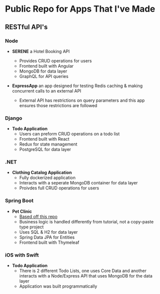# Public Repo for Apps That I've Made

## RESTful API's

### Node

- **SERENE** a Hotel Booking API

  - Provides CRUD operations for users
  - Frontend built with Angular
  - MongoDB for data layer
  - GraphQL for API queries

- **ExpressApp** an app designed for testing Redis caching & making concurrent calls to an external API

  - External API has restrictions on query parameters and this app ensures those restrictions are followed

### Django

- **Todo Application**
  - Users can preform CRUD operations on a todo list
  - Frontend built with React
  - Redux for state management
  - PostgreSQL for data layer

### .NET

- **Clothing Catalog Application**
  - Fully dockerized application
  - Interacts with a seperate MongoDB container for data layer
  - Proivdes full CRUD operations for users

### Spring Boot

- **Pet Clinic**
  - [Based off this repo](https://github.com/spring-projects/spring-petclinic.git)
  - Business logic is handled differently from tutorial, not a copy-paste type project
  - Uses SQL & H2 for data layer
  - Spring Data JPA for Entities
  - Frontend built with Thymeleaf

### iOS with Swift

- **Todo Application**
  - There is 2 different Todo Lists, one uses Core Data and another interacts with a Node/Express API that uses MongoDB for the data layer
  - Application was built programmatically
